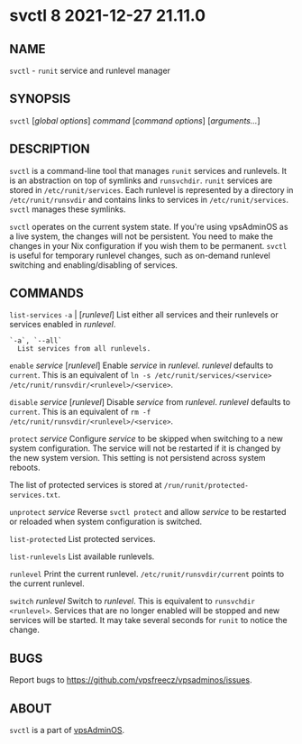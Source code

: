 # svctl 8                         2021-12-27                             21.11.0

## NAME
`svctl` - `runit` service and runlevel manager

## SYNOPSIS
`svctl` [*global options*] *command* [*command options*] [*arguments...*]

## DESCRIPTION
`svctl` is a command-line tool that manages `runit` services and runlevels. It
is an abstraction on top of symlinks and `runsvchdir`. `runit` services are
stored in `/etc/runit/services`. Each runlevel is represented by a directory in
`/etc/runit/runsvdir` and contains links to services in `/etc/runit/services`.
`svctl` manages these symlinks.

`svctl` operates on the current system state. If you're using vpsAdminOS as
a live system, the changes will not be persistent. You need to make the changes
in your Nix configuration if you wish them to be permanent. `svctl` is useful
for temporary runlevel changes, such as on-demand runlevel switching and
enabling/disabling of services.

## COMMANDS
`list-services` `-a` | [*runlevel*]
  List either all services and their runlevels or services enabled
  in *runlevel*.

    `-a`, `--all`
      List services from all runlevels.

`enable` *service* [*runlevel*]
  Enable *service* in *runlevel*. *runlevel* defaults to `current`. This is
  an equivalent of
  `ln -s /etc/runit/services/<service> /etc/runit/runsvdir/<runlevel>/<service>`.

`disable` *service* [*runlevel*]
  Disable *service* from *runlevel*. *runlevel* defaults to `current`. This is
  an equivalent of `rm -f /etc/runit/runsvdir/<runlevel>/<service>`.

`protect` *service*
  Configure *service* to be skipped when switching to a new system configuration.
  The service will not be restarted if it is changed by the new system version.
  This setting is not persistend across system reboots.

  The list of protected services is stored at `/run/runit/protected-services.txt`.

`unprotect` *service*
  Reverse `svctl protect` and allow *service* to be restarted or reloaded
  when system configuration is switched.

`list-protected`
  List protected services.

`list-runlevels`
  List available runlevels.

`runlevel`
  Print the current runlevel. `/etc/runit/runsvdir/current` points to the
  current runlevel.

`switch` *runlevel*
  Switch to *runlevel*. This is equivalent to `runsvchdir <runlevel>`. Services
  that are no longer enabled will be stopped and new services will be started.
  It may take several seconds for `runit` to notice the change.

## BUGS
Report bugs to https://github.com/vpsfreecz/vpsadminos/issues.

## ABOUT
`svctl` is a part of [vpsAdminOS](https://github.com/vpsfreecz/vpsadminos).
